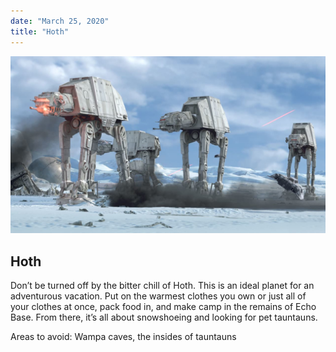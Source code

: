 ```yaml
---
date: "March 25, 2020"
title: "Hoth"
---
```


![Mustafar](./AT-AT_HOTH.jpeg)

## Hoth

Don’t be turned off by the bitter chill of Hoth. This is an ideal planet for an adventurous vacation. Put on the warmest clothes you own or just all of your clothes at once, pack food in, and make camp in the remains of Echo Base. From there, it’s all about snowshoeing and looking for pet tauntauns.

Areas to avoid: Wampa caves, the insides of tauntauns

